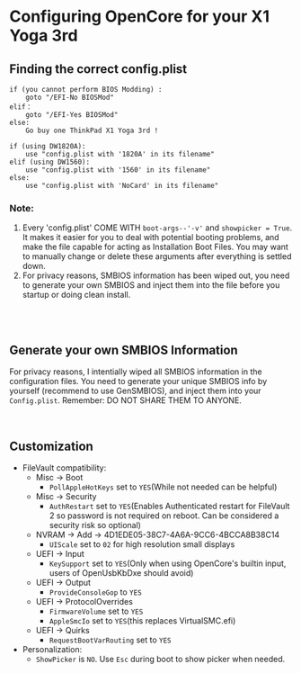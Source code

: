 # Configuring OpenCore for your X1 Yoga 3rd


##  Finding the correct config.plist

```
if (you cannot perform BIOS Modding) : 
    goto "/EFI-No BIOSMod" 
elif：
    goto "/EFI-Yes BIOSMod"
else:
    Go buy one ThinkPad X1 Yoga 3rd !
    
if (using DW1820A): 
    use "config.plist with '1820A' in its filename"
elif (using DW1560):
    use "config.plist with '1560' in its filename"
else: 
    use "config.plist with 'NoCard' in its filename"
```        

### Note: 
1. Every 'config.plist' COME WITH `boot-args--'-v'` and `showpicker = True`. It makes it easier for you to deal with potential booting problems, and make the file capable for acting as Installation Boot Files. You may want to manually change or delete these arguments after everything is settled down. 
2.  For privacy reasons, SMBIOS information has been wiped out, you need to generate your own SMBIOS and inject them into the file before you startup or doing clean install. 


<br>


<br>

## Generate your own SMBIOS Information

For privacy reasons, I intentially wiped all SMBIOS information in the configuration files. 
You need to generate your unique SMBIOS info by yourself (recommend to use GenSMBIOS), and inject them into your `Config.plist`. Remember: DO NOT SHARE THEM TO ANYONE. 

<br>

## Customization

* FileVault compatibility:
    * Misc -> Boot
        * `PollAppleHotKeys` set to `YES`(While not needed can be helpful)
    * Misc -> Security
        * `AuthRestart` set to `YES`(Enables Authenticated restart for FileVault 2 so password is not required on reboot. Can be considered a security risk so optional)
    * NVRAM -> Add -> 4D1EDE05-38C7-4A6A-9CC6-4BCCA8B38C14
        * `UIScale` set to `02` for high resolution small displays
    * UEFI -> Input
        * `KeySupport` set to `YES`(Only when using OpenCore's builtin input, users of OpenUsbKbDxe should avoid)
    * UEFI -> Output
        * `ProvideConsoleGop` to `YES`
    * UEFI -> ProtocolOverrides
        * `FirmwareVolume` set to `YES`
        * `AppleSmcIo` set to `YES`(this replaces VirtualSMC.efi)
    * UEFI -> Quirks
        * `RequestBootVarRouting` set to `YES`
* Personalization:
    * `ShowPicker` is `NO`. Use `Esc` during boot to show picker when needed.
